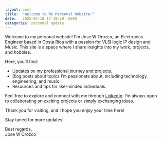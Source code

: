 ```yaml
---
layout: post
title:  "Welcome to My Personal Website!"
date:   2025-04-18 17:19:29 -0600
categories: personal update
---
```


Welcome to my personal website! I'm Jose W Orozco, an Electronics Engineer based in Costa Rica with a passion for VLSI logic IP design and Music. This site is a space where I share insights into my work, projects, and hobbies.

Here, you’ll find:

- Updates on my professional journey and projects.
- Blog posts about topics I’m passionate about, including technology, engineering, and music.
- Resources and tips for like-minded individuals.

Feel free to explore and connect with me through [LinkedIn](https://www.linkedin.com/in/jworozco/). I’m always open to collaborating on exciting projects or simply exchanging ideas.

Thank you for visiting, and I hope you enjoy your time here!

Stay tuned for more updates!

Best regards,  
Jose W Orozco